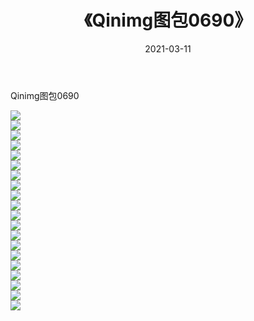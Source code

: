 ﻿---
layout: post
title:  《Qinimg图包0690》
date:   2021-03-11
img: http://imgx.orgx.ga/Qinimg图包/Qinimg图包0690/000.jpg
categories: [美女, 清纯, 唯美]
---

Qinimg图包0690

 ![](http://imgx.orgx.ga/Qinimg图包/Qinimg图包0690/001.jpg) <br>![](http://imgx.orgx.ga/Qinimg图包/Qinimg图包0690/002.jpg) <br>![](http://imgx.orgx.ga/Qinimg图包/Qinimg图包0690/003.jpg) <br>![](http://imgx.orgx.ga/Qinimg图包/Qinimg图包0690/004.jpg) <br>![](http://imgx.orgx.ga/Qinimg图包/Qinimg图包0690/005.jpg) <br>![](http://imgx.orgx.ga/Qinimg图包/Qinimg图包0690/006.jpg) <br>![](http://imgx.orgx.ga/Qinimg图包/Qinimg图包0690/007.jpg) <br>![](http://imgx.orgx.ga/Qinimg图包/Qinimg图包0690/008.jpg) <br>![](http://imgx.orgx.ga/Qinimg图包/Qinimg图包0690/009.jpg) <br>![](http://imgx.orgx.ga/Qinimg图包/Qinimg图包0690/010.jpg) <br>![](http://imgx.orgx.ga/Qinimg图包/Qinimg图包0690/011.jpg) <br>![](http://imgx.orgx.ga/Qinimg图包/Qinimg图包0690/012.jpg) <br>![](http://imgx.orgx.ga/Qinimg图包/Qinimg图包0690/013.jpg) <br>![](http://imgx.orgx.ga/Qinimg图包/Qinimg图包0690/014.jpg) <br>![](http://imgx.orgx.ga/Qinimg图包/Qinimg图包0690/015.jpg) <br>![](http://imgx.orgx.ga/Qinimg图包/Qinimg图包0690/016.jpg) <br>![](http://imgx.orgx.ga/Qinimg图包/Qinimg图包0690/017.jpg) <br>![](http://imgx.orgx.ga/Qinimg图包/Qinimg图包0690/018.jpg) <br>![](http://imgx.orgx.ga/Qinimg图包/Qinimg图包0690/019.jpg) <br>![](http://imgx.orgx.ga/Qinimg图包/Qinimg图包0690/020.jpg) <br>